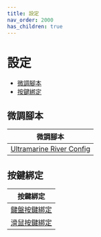 ```yaml
---
title: 設定
nav_order: 2000
has_children: true
---
```



# 設定

* [微調腳本](#微調腳本)
* [按鍵綁定](#按鍵綁定)




## 微調腳本

| 微調腳本 |
| -------- |
| [Ultramarine River Config](https://github.com/samwhelp/ultramarine-river-adjustment/tree/main/prototype/main/river-config/Main) |




## 按鍵綁定

| 按鍵綁定 |
| --- |
| [鍵盤按鍵綁定](https://samwhelp.github.io/note-about-ultramarine-river/read/config/keybind.html) |
| [滑鼠按鍵綁定](https://samwhelp.github.io/note-about-ultramarine-river/read/config/mousebind.html) |
